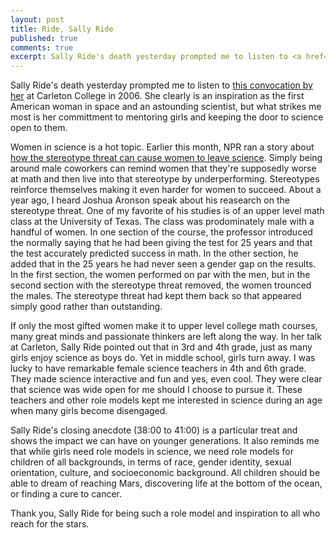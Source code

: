 ```yaml
---
layout: post
title: Ride, Sally Ride
published: true
comments: true
excerpt: Sally Ride's death yesterday prompted me to listen to <a href="https://apps.carleton.edu/events/convocations/audio_video/?item_id=180047"> this convocation by her</a> at Carleton in 2006. She clearly is an inspiration as the first American woman in space and an astounding scientist, but what strikes me most is her committment to mentoring girls and keeping the door to science open to them.
---
```


Sally Ride's death yesterday prompted me to listen to 
<a href="https://apps.carleton.edu/events/convocations/audio_video/?item_id=180047">
this convocation by her</a> at Carleton College in 2006. She clearly
is an inspiration as the first American woman in space and an
astounding scientist, but what strikes me most is her committment
to mentoring girls and keeping the door to science open to them.

Women in science is a hot topic. Earlier this month, NPR 
ran a story about <a href="http://www.npr.org/2012/07/12/156664337/stereotype-threat-why-women-quit-science-jobs?ps=cprs">
how the stereotype threat can cause women to leave science</a>.
Simply being around male coworkers can remind women that 
they're supposedly worse at math and then live into that 
stereotype by underperforming. Stereotypes reinforce themselves 
making it even harder for women to succeed. About a year ago,
I heard Joshua Aronson speak about his reasearch on the stereotype
threat. One of my favorite of his studies is of an upper level
math class at the University of Texas. The class was prodominately
male with a handful of women. In one section of the course, the professor
introduced the normally saying that he had been giving the test 
for 25 years and that the test accurately predicted success in math.
In the other section, he added that in the 25 years he had never
seen a gender gap on the results. In the first section, the women 
performed on par with the men, but in the second section with the 
stereotype threat removed, the women trounced the males. The stereotype
threat had kept them back so that appeared simply good rather than outstanding.

If only the most gifted women make it to upper level college math courses,
many great minds and passionate thinkers are left along the way. 
In her talk at Carleton, Sally Ride pointed out that in 
3rd and 4th grade, just as many girls enjoy science as boys do.
Yet in middle school, girls turn away. I was lucky to have
remarkable female science teachers in 4th and 6th grade. They 
made science interactive and fun and yes, even cool. They were
clear that science was wide open for me should I choose to pursue it.
These teachers and other role models kept me interested in science 
during an age when many girls become disengaged. 

Sally Ride's closing anecdote (38:00 to 41:00) is a particular treat
and shows the impact we can have on younger generations. It also reminds 
me that while girls need role models in science, we need role models 
for children of all backgrounds, in terms of race, gender identity, 
sexual orientation, culture, and socioeconomic background. All children should 
be able to dream of reaching Mars, discovering life at the bottom of the ocean,
or finding a cure to cancer.

Thank you, Sally Ride for being such a role model and inspiration 
to all who reach for the stars.